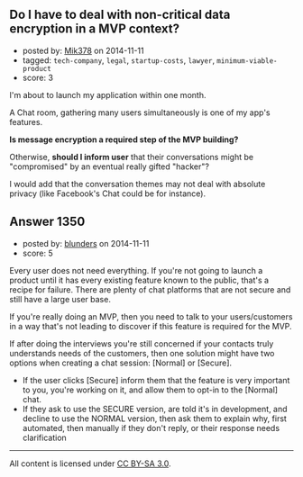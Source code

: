 ## Do I have to deal with non-critical data encryption in a MVP context?

- posted by: [Mik378](https://stackexchange.com/users/961739/mik378) on 2014-11-11
- tagged: `tech-company`, `legal`, `startup-costs`, `lawyer`, `minimum-viable-product`
- score: 3

I'm about to launch my application within one month.

A Chat room, gathering many users simultaneously is one of my app's features.

**Is message encryption a required step of the MVP building?** 

Otherwise, **should I inform user** that their conversations might be "compromised" by an eventual really gifted "hacker"? 

I would add that the conversation themes may not deal with absolute privacy (like Facebook's Chat could be for instance).


## Answer 1350

- posted by: [blunders](https://stackexchange.com/users/216182/blunders) on 2014-11-11
- score: 5

Every user does not need everything. If you're not going to launch a product until it has every existing feature known to the public, that's a recipe for failure. There are plenty of chat platforms that are not secure and still have a large user base.

If you're really doing an MVP, then you need to talk to your users/customers in a way that's not leading to discover if this feature is required for the MVP. 

If after doing the interviews you're still concerned if your contacts truly understands needs of the customers, then one solution might have two options when creating a chat session: [Normal] or [Secure]. 

 - If the user clicks [Secure] inform them that the feature is very important to you, you're working on it, and allow them to opt-in to the [Normal] chat. 
 - If they ask to use the SECURE version, are told it's in development, and decline to use the NORMAL version, then ask them to explain why, first automated, then manually if they don't reply, or their response needs clarification



---

All content is licensed under [CC BY-SA 3.0](https://creativecommons.org/licenses/by-sa/3.0/).
